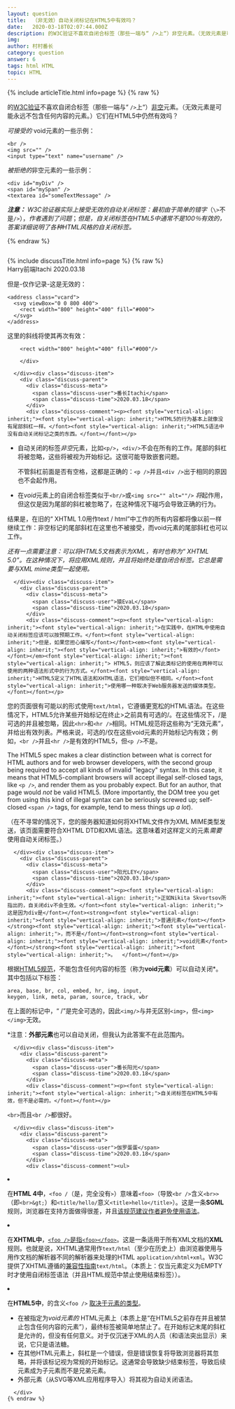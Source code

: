 ```yaml
---
layout: question
title:  （非无效）自动关闭标记在HTML5中有效吗？
date:   2020-03-18T02:07:44.000Z
description: 的W3C验证不喜欢自闭合标签（那些一端与“ />上“）非空元素。（无效元素是可能永远不包含任何内容的元素。）它们在HTML5中仍然有效吗？可接受的 v...
img: 
author: 村村番长
category: question
answer: 6
tags: html HTML
topic: HTML
---
```

<div class="article-root">
  <div class="article">
    {% include articleTitle.html info=page %}
    {% raw %}
    <div class="article-content"><p><font style="vertical-align: inherit;"><font style="vertical-align: inherit;">的</font></font><a href="http://en.wikipedia.org/wiki/W3C_Markup_Validation_Service" rel="noreferrer"><font style="vertical-align: inherit;"><font style="vertical-align: inherit;">W3C验证</font></font></a><font style="vertical-align: inherit;"><font style="vertical-align: inherit;">不喜欢自闭合标签（那些一端与“ </font></font><code>/&gt;</code><font style="vertical-align: inherit;"><font style="vertical-align: inherit;">上“）</font></font><a href="https://www.w3.org/TR/html/syntax.html#writing-html-documents-elements" rel="noreferrer"><font style="vertical-align: inherit;"><font style="vertical-align: inherit;">非空</font></font></a><font style="vertical-align: inherit;"><font style="vertical-align: inherit;">元素。</font><font style="vertical-align: inherit;">（无效元素是可能永远不包含任何内容的元素。）它们在HTML5中仍然有效吗？</font></font></p>

<p><font style="vertical-align: inherit;"></font><em><font style="vertical-align: inherit;"><font style="vertical-align: inherit;">可接受的</font></font></em><font style="vertical-align: inherit;"><font style="vertical-align: inherit;"> void元素的</font><font style="vertical-align: inherit;">一些示例</font><font style="vertical-align: inherit;">：</font></font></p>

<pre class="lang-html prettyprint-override"><code>&lt;br /&gt;<font></font>
&lt;img src="" /&gt;<font></font>
&lt;input type="text" name="username" /&gt;<font></font>
</code></pre>

<p><font style="vertical-align: inherit;"></font><em><font style="vertical-align: inherit;"><font style="vertical-align: inherit;">被拒绝的</font></font></em><font style="vertical-align: inherit;"><font style="vertical-align: inherit;">非空元素的</font><font style="vertical-align: inherit;">一些示例</font><font style="vertical-align: inherit;">：</font></font></p>

<pre class="lang-html prettyprint-override"><code>&lt;div id="myDiv" /&gt;<font></font>
&lt;span id="mySpan" /&gt;<font></font>
&lt;textarea id="someTextMessage" /&gt;<font></font>
</code></pre>

<p><strong><em><font style="vertical-align: inherit;"><font style="vertical-align: inherit;">注意：</font></font></em></strong> <em><font style="vertical-align: inherit;"><font style="vertical-align: inherit;"> W3C验证器实际上接受无效的自动关闭标签：最初由于简单的错字</font></font></em><font style="vertical-align: inherit;"><font style="vertical-align: inherit;">（</font></font><code>\&gt;</code><font style="vertical-align: inherit;"><font style="vertical-align: inherit;">不是</font></font><code>/&gt;</code><font style="vertical-align: inherit;"><font style="vertical-align: inherit;">），</font><em><font style="vertical-align: inherit;">作者遇到了问题</font></em><font style="vertical-align: inherit;">；</font></font><em><font style="vertical-align: inherit;"><font style="vertical-align: inherit;">但是，自关闭标签在HTML5中通常不是100％有效的，答案详细说明了各种HTML风格的自关闭标签。</font></font></em></p></div>
    {% endraw %}
  </div>
  <p style="height: 0;width:0;overflow: hidden;"> 第1991篇《（非无效）自动关闭标记在HTML5中有效吗？》来自Winter(https://github.com/aiyld/aiyld.github.io)的站点</p>
  <div class="discuss-wrapper">
    {% include discussTitle.html info=page %}
    {% raw %}
    <div class="discuss-item">
        <div class="discuss-parent">
          <div class="discuss-meta">
            <span class="discuss-user">Harry前端Itachi</span>
            <span class="discuss-time">2020.03.18</span>
          </div>
          <div class="discuss-comment"><p><font style="vertical-align: inherit;"><font style="vertical-align: inherit;">但是-仅作记录-这是无效的：</font></font></p>

<pre><code>&lt;address class="vcard"&gt;<font></font>
  &lt;svg viewBox="0 0 800 400"&gt;<font></font>
    &lt;rect width="800" height="400" fill="#000"&gt;<font></font>
  &lt;/svg&gt;<font></font>
&lt;/address&gt;<font></font>
</code></pre>

<p><font style="vertical-align: inherit;"><font style="vertical-align: inherit;">这里的斜线将使其再次有效：</font></font></p>

<pre><code>    &lt;rect width="800" height="400" fill="#000"/&gt;
</code></pre></div>
        </div>
        
      </div><div class="discuss-item">
        <div class="discuss-parent">
          <div class="discuss-meta">
            <span class="discuss-user">番长Itachi</span>
            <span class="discuss-time">2020.03.18</span>
          </div>
          <div class="discuss-comment"><p><font style="vertical-align: inherit;"><font style="vertical-align: inherit;">HTML5的行为基本上就像没有尾部斜杠一样。</font><font style="vertical-align: inherit;">HTML5语法中没有自动关闭标记之类的东西。</font></font></p>

<ul>
<li><p><font style="vertical-align: inherit;"><font style="vertical-align: inherit;">自动关闭的标签</font></font><em><font style="vertical-align: inherit;"><font style="vertical-align: inherit;">非空</font></font></em><font style="vertical-align: inherit;"><font style="vertical-align: inherit;">元素，比如</font></font><code>&lt;p/&gt;</code><font style="vertical-align: inherit;"><font style="vertical-align: inherit;">，</font></font><code>&lt;div/&gt;</code><font style="vertical-align: inherit;"><font style="vertical-align: inherit;">不会在所有的工作。</font><font style="vertical-align: inherit;">尾部的斜杠将被忽略，这些将被视为开始标记。</font><font style="vertical-align: inherit;">这很可能导致嵌套问题。</font></font></p>

<p><font style="vertical-align: inherit;"><font style="vertical-align: inherit;">不管斜杠前面是否有空格，这都是正确的：</font></font><code>&lt;p /&gt;</code><font style="vertical-align: inherit;"><font style="vertical-align: inherit;">并且</font></font><code>&lt;div /&gt;</code><font style="vertical-align: inherit;"><font style="vertical-align: inherit;">出于相同的原因也不会起作用。</font></font></p></li>
<li><p><font style="vertical-align: inherit;"><font style="vertical-align: inherit;">在</font></font><em><font style="vertical-align: inherit;"><font style="vertical-align: inherit;">void</font></font></em><font style="vertical-align: inherit;"><font style="vertical-align: inherit;">元素</font><font style="vertical-align: inherit;">上的自闭合标签</font><font style="vertical-align: inherit;">类似于</font></font><code>&lt;br/&gt;</code><font style="vertical-align: inherit;"><font style="vertical-align: inherit;">或</font></font><code>&lt;img src="" alt=""/&gt;</code> <em><font style="vertical-align: inherit;"><font style="vertical-align: inherit;">将</font></font></em><font style="vertical-align: inherit;"><font style="vertical-align: inherit;">起作用，但这仅是因为尾部的斜杠被忽略了，在这种情况下碰巧会导致正确的行为。</font></font></p></li>
</ul>

<p><font style="vertical-align: inherit;"><font style="vertical-align: inherit;">结果是，在旧的“ XHTML 1.0用作text / html”中工作的所有内容都将像以前一样继续工作：非空标记的尾部斜杠在这里也不被接受，而void元素的尾部斜杠也可以工作。</font></font></p>

<p><em><font style="vertical-align: inherit;"><font style="vertical-align: inherit;">还有一点需要注意：可以将HTML5文档表示为XML，有时也称为“ XHTML 5.0”。</font><font style="vertical-align: inherit;">在这种情况下，将应用XML规则，并且将始终处理自闭合标签。</font><font style="vertical-align: inherit;">它总是需要与XML mime类型一起使用。</font></font></em></p></div>
        </div>
        
      </div><div class="discuss-item">
        <div class="discuss-parent">
          <div class="discuss-meta">
            <span class="discuss-user">猿EvaL</span>
            <span class="discuss-time">2020.03.18</span>
          </div>
          <div class="discuss-comment"><p><font style="vertical-align: inherit;"><font style="vertical-align: inherit;">在实践中，在HTML中使用自动关闭标签应该可以按预期工作。</font><font style="vertical-align: inherit;">但是，如果您担心编写</font></font><em><font style="vertical-align: inherit;"><font style="vertical-align: inherit;">有效的</font></font></em><font style="vertical-align: inherit;"><font style="vertical-align: inherit;"> HTML5，则应该了解此类标记的使用在两种可以使用的两种语法形式中的行为方式。</font><font style="vertical-align: inherit;">HTML5定义了HTML语法和XHTML语法，它们相似但不相同。</font><font style="vertical-align: inherit;">使用哪一种取决于Web服务器发送的媒体类型。  </font></font></p>

<p><font style="vertical-align: inherit;"><font style="vertical-align: inherit;">您的页面很有可能以的形式使用</font></font><code>text/html</code><font style="vertical-align: inherit;"><font style="vertical-align: inherit;">，它遵循更宽松的HTML语法。</font><font style="vertical-align: inherit;">在这些情况下，HTML5允许某些开始标记在终止&gt;之前具有可选的/。</font><font style="vertical-align: inherit;">在这些情况下，/是可选的并且被忽略，因此</font></font><code>&lt;hr&gt;</code><font style="vertical-align: inherit;"><font style="vertical-align: inherit;">和</font></font><code>&lt;hr /&gt;</code><font style="vertical-align: inherit;"><font style="vertical-align: inherit;">相同。</font><font style="vertical-align: inherit;">HTML规范将这些称为“无效元素”，并给出有效列表。</font><font style="vertical-align: inherit;">严格来说，可选的/仅在这些void元素的开始标记内有效；</font><font style="vertical-align: inherit;">例如，</font></font><code>&lt;br /&gt;</code><font style="vertical-align: inherit;"><font style="vertical-align: inherit;">并且</font></font><code>&lt;hr /&gt;</code><font style="vertical-align: inherit;"><font style="vertical-align: inherit;">是有效的HTML5，但</font></font><code>&lt;p /&gt;</code><font style="vertical-align: inherit;"><font style="vertical-align: inherit;">不是。</font></font></p>

<p>The HTML5 spec makes a clear distinction between what is correct for HTML authors and for web browser developers, with the second group being required to accept all kinds of invalid "legacy" syntax. In this case, it means that HTML5-compliant browsers will accept illegal self-closed tags, like <code>&lt;p /&gt;</code>, and render them as you probably expect. But for an author, that page would <em>not</em> be valid HTML5. (More importantly, the DOM tree you get from using this kind of illegal syntax can be seriously screwed up; self-closed <code>&lt;span /&gt;</code> tags, for example, tend to mess things up <em>a lot</em>).</p>

<p><font style="vertical-align: inherit;"><font style="vertical-align: inherit;">（在不寻常的情况下，您的服务器知道如何将XHTML文件作为XML MIME类型发送，该页面需要符合XHTML DTD和XML语法。这意味着</font><font style="vertical-align: inherit;">对这样定义的元素</font></font><em><font style="vertical-align: inherit;"><font style="vertical-align: inherit;">需要</font></font></em><font style="vertical-align: inherit;"><font style="vertical-align: inherit;">使用</font><font style="vertical-align: inherit;">自动关闭标签</font><font style="vertical-align: inherit;">。）</font></font></p></div>
        </div>
        
      </div><div class="discuss-item">
        <div class="discuss-parent">
          <div class="discuss-meta">
            <span class="discuss-user">阳光LEY</span>
            <span class="discuss-time">2020.03.18</span>
          </div>
          <div class="discuss-comment"><p><font style="vertical-align: inherit;"><font style="vertical-align: inherit;">正如Nikita Skvortsov所指出的，自关闭div不会生效。</font><font style="vertical-align: inherit;">这是因为div是</font></font><strong><font style="vertical-align: inherit;"><font style="vertical-align: inherit;">普通元素</font></font></strong><font style="vertical-align: inherit;"><font style="vertical-align: inherit;">，而不是</font></font><strong><font style="vertical-align: inherit;"><font style="vertical-align: inherit;">void元素</font></font></strong><font style="vertical-align: inherit;"><font style="vertical-align: inherit;">。  </font></font></p>

<p><font style="vertical-align: inherit;"><font style="vertical-align: inherit;">根据</font></font><a href="http://www.w3.org/TR/html5/syntax.html#void-elements" rel="noreferrer"><font style="vertical-align: inherit;"><font style="vertical-align: inherit;">HTML5规范</font></font></a><font style="vertical-align: inherit;"><font style="vertical-align: inherit;">，不能包含任何内容的标签（称为</font></font><strong><font style="vertical-align: inherit;"><font style="vertical-align: inherit;">void元素</font></font></strong><font style="vertical-align: inherit;"><font style="vertical-align: inherit;">）可以自动关闭*。</font><font style="vertical-align: inherit;">其中包括以下标签：</font></font></p>

<pre><code>area, base, br, col, embed, hr, img, input, <font></font>
keygen, link, meta, param, source, track, wbr<font></font>
</code></pre>

<p><font style="vertical-align: inherit;"><font style="vertical-align: inherit;">在上面的标记中，“ /”是完全可选的，因此</font></font><code>&lt;img/&gt;</code><font style="vertical-align: inherit;"><font style="vertical-align: inherit;">与并无区别</font></font><code>&lt;img&gt;</code><font style="vertical-align: inherit;"><font style="vertical-align: inherit;">，但</font></font><code>&lt;img&gt;&lt;/img&gt;</code><font style="vertical-align: inherit;"><font style="vertical-align: inherit;">无效。</font></font></p>

<p><font style="vertical-align: inherit;"><font style="vertical-align: inherit;">*注意：</font></font><strong><font style="vertical-align: inherit;"><font style="vertical-align: inherit;">外部元素</font></font></strong><font style="vertical-align: inherit;"><font style="vertical-align: inherit;">也可以自动关闭，但我认为此答案不在此范围内。</font></font></p></div>
        </div>
        
      </div><div class="discuss-item">
        <div class="discuss-parent">
          <div class="discuss-meta">
            <span class="discuss-user">番长阳光</span>
            <span class="discuss-time">2020.03.18</span>
          </div>
          <div class="discuss-comment"><p><font style="vertical-align: inherit;"><font style="vertical-align: inherit;">自关闭标签在HTML5中有效，但不是必需的。</font></font></p>

<p><code>&lt;br&gt;</code><font style="vertical-align: inherit;"><font style="vertical-align: inherit;">而且</font></font><code>&lt;br /&gt;</code><font style="vertical-align: inherit;"><font style="vertical-align: inherit;">都很好。</font></font></p></div>
        </div>
        
      </div><div class="discuss-item">
        <div class="discuss-parent">
          <div class="discuss-meta">
            <span class="discuss-user">伽罗蛋蛋</span>
            <span class="discuss-time">2020.03.18</span>
          </div>
          <div class="discuss-comment"><ul>
<li><p><font style="vertical-align: inherit;"><font style="vertical-align: inherit;">在</font></font><strong><font style="vertical-align: inherit;"><font style="vertical-align: inherit;">HTML 4中</font></font></strong><font style="vertical-align: inherit;"><font style="vertical-align: inherit;">，</font></font><code>&lt;foo /</code><font style="vertical-align: inherit;"><font style="vertical-align: inherit;">（是，完全没有</font></font><code>&gt;</code><font style="vertical-align: inherit;"><font style="vertical-align: inherit;">）意味着</font></font><code>&lt;foo&gt;</code><font style="vertical-align: inherit;"><font style="vertical-align: inherit;">（导致</font></font><code>&lt;br /&gt;</code><font style="vertical-align: inherit;"><font style="vertical-align: inherit;">含义</font></font><code>&lt;br&gt;&gt;</code><font style="vertical-align: inherit;"><font style="vertical-align: inherit;">（即</font></font><code>&lt;br&gt;&amp;gt;</code><font style="vertical-align: inherit;"><font style="vertical-align: inherit;">）和</font></font><code>&lt;title/hello/</code><font style="vertical-align: inherit;"><font style="vertical-align: inherit;">意义</font></font><code>&lt;title&gt;hello&lt;/title&gt;</code><font style="vertical-align: inherit;"><font style="vertical-align: inherit;">）。</font><font style="vertical-align: inherit;">这是一条</font></font><strong><font style="vertical-align: inherit;"><font style="vertical-align: inherit;">SGML</font></font></strong><font style="vertical-align: inherit;"><font style="vertical-align: inherit;">规则，浏览器在支持方面做得很差，并且</font></font><a href="http://www.w3.org/TR/html4/appendix/notes.html#h-B.3.3" rel="noreferrer"><font style="vertical-align: inherit;"><font style="vertical-align: inherit;">该规范建议作者避免使用语法</font></font></a><font style="vertical-align: inherit;"><font style="vertical-align: inherit;">。</font></font></p></li>
<li><p><font style="vertical-align: inherit;"><font style="vertical-align: inherit;">在</font></font><strong><font style="vertical-align: inherit;"><font style="vertical-align: inherit;">XHTML中</font></font></strong><font style="vertical-align: inherit;"><font style="vertical-align: inherit;">，</font></font><a href="http://www.w3.org/TR/xml/#d0e2480" rel="noreferrer"><code>&lt;foo /&gt;</code><font style="vertical-align: inherit;"><font style="vertical-align: inherit;">是指</font></font><code>&lt;foo&gt;&lt;/foo&gt;</code></a><font style="vertical-align: inherit;"><font style="vertical-align: inherit;">。</font><font style="vertical-align: inherit;">这是一条</font><font style="vertical-align: inherit;">适用于所有XML文档</font><font style="vertical-align: inherit;">的</font></font><strong><font style="vertical-align: inherit;"><font style="vertical-align: inherit;">XML</font></font></strong><font style="vertical-align: inherit;"><font style="vertical-align: inherit;">规则。</font><font style="vertical-align: inherit;">也就是说，XHT​​ML通常用作</font></font><code>text/html</code><font style="vertical-align: inherit;"><font style="vertical-align: inherit;">（至少在历史上）由浏览器使用与用作文档的解析器不同的解析器来处理的HTML </font></font><code>application/xhtml+xml</code><font style="vertical-align: inherit;"><font style="vertical-align: inherit;">。</font><font style="vertical-align: inherit;">W3C提供</font><font style="vertical-align: inherit;">了XHTML遵循的</font></font><a href="http://www.w3.org/TR/xhtml-media-types/#C_2" rel="noreferrer"><font style="vertical-align: inherit;"><font style="vertical-align: inherit;">兼容性指南</font></font></a><font style="vertical-align: inherit;"></font><code>text/html</code><font style="vertical-align: inherit;"><font style="vertical-align: inherit;">。</font><font style="vertical-align: inherit;">（本质上：仅当元素定义为EMPTY时才使用自闭标签语法（并且HTML规范中禁止使用结束标签））。</font></font></p></li>
<li><p><font style="vertical-align: inherit;"><font style="vertical-align: inherit;">在</font></font><strong><font style="vertical-align: inherit;"><font style="vertical-align: inherit;">HTML5中</font></font></strong><font style="vertical-align: inherit;"><font style="vertical-align: inherit;">，的含义</font></font><code>&lt;foo /&gt;</code> <a href="https://www.w3.org/TR/html5/syntax.html#start-tags" rel="noreferrer"><font style="vertical-align: inherit;"><font style="vertical-align: inherit;">取决于元素的类型</font></font></a><font style="vertical-align: inherit;"><font style="vertical-align: inherit;">。</font></font></p>

<ul>
<li><font style="vertical-align: inherit;"><font style="vertical-align: inherit;">在被指定为</font></font><em><font style="vertical-align: inherit;"><font style="vertical-align: inherit;">void元素的</font></font></em><font style="vertical-align: inherit;"><font style="vertical-align: inherit;"> HTML元素上</font><font style="vertical-align: inherit;">（本质上是“在HTML5之前存在并且被禁止包含任何内容的元素”），最终标签被简单地禁止了。</font><font style="vertical-align: inherit;">在开始标记末尾的斜杠是允许的，但没有任何意义。</font><font style="vertical-align: inherit;">对于仅沉迷于XML的人员（和语法突出显示）来说，它只是语法糖。</font></font></li>
<li><font style="vertical-align: inherit;"><font style="vertical-align: inherit;">在其他HTML元素上，斜杠是一个错误，但是错误恢复将导致浏览器将其忽略，并将该标记视为常规的开始标记。</font><font style="vertical-align: inherit;">这通常会导致缺少结束标签，导致后续元素成为子元素而不是兄弟元素。</font></font></li>
<li><font style="vertical-align: inherit;"><font style="vertical-align: inherit;">外部元素（从SVG等XML应用程序导入）将其视为自动关闭语法。</font></font></li>
</ul></li>
</ul></div>
        </div>
        
      </div>
    {% endraw %}
  </div>
<div>
